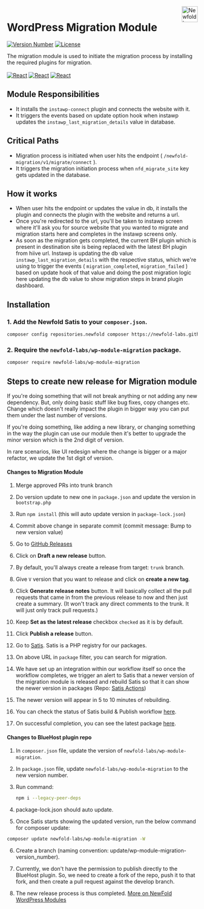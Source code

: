 <a href="https://newfold.com/" target="_blank">
    <img src="https://newfold.com/content/experience-fragments/newfold/site-header/master/_jcr_content/root/header/logo.coreimg.svg/1621395071423/newfold-digital.svg" alt="Newfold Logo" title="Newfold Digital" align="right" 
height="42" />
</a>

# WordPress Migration Module
[![Version Number](https://img.shields.io/github/v/release/newfold-labs/wp-module-migration?color=77dd77&labelColor=00000&style=for-the-badge)](https://github.com/newfold/wp-module-migration/releases)
[![License](https://img.shields.io/github/license/newfold-labs/wp-module-migration?labelColor=333333&color=666666&style=for-the-badge)](https://raw.githubusercontent.com/newfold-labs/wp-module-migration/master/LICENSE)

The migration module is used to initiate the migration process by installing the required plugins for migration.
<br><br>
[![React](https://img.shields.io/badge/Wordpress-21759B?style=for-the-badge&logo=wordpress&logoColor=white)]()
[![React](https://img.shields.io/badge/PHP-777BB4?style=for-the-badge&logo=php&logoColor=white)]()
[![React](https://shields.io/badge/react-black?logo=react&style=for-the-badge)]()
<br>

## Module Responsibilities

- It installs the `instawp-connect` plugin and connects the website with it.
- It triggers the events based on update option hook when instawp updates the `instawp_last_migration_details` value in database.

## Critical Paths
- Migration process is initiated when user hits the endpoint ( `/newfold-migration/v1/migrate/connect` ).
- It triggers the migration initiation process when `nfd_migrate_site` key gets updated in the database.

## How it works
- When user hits the endpoint or updates the value in db, it installs the plugin and connects the plugin with the website and returns a url.
- Once you're redirected to the url, you'll be taken to instawp screen where it'll ask you for source website that you wanted to migrate and migration starts here and completes in the instawp screens only.
- As soon as the migration gets completed, the current BH plugin which is present in destination site is being replaced with the latest BH plugin from hiive url. Instawp is updating the db  value `instawp_last_migration_details` with the respective status, which we're using to trigger the events ( `migration_completed`, `migration_failed` ) based on update hook of that value and doing the post migration logic here updating the db value to show migration steps in brand plugin dashboard.

## Installation

### 1. Add the Newfold Satis to your `composer.json`.

 ```bash
 composer config repositories.newfold composer https://newfold-labs.github.io/satis
 ```

### 2. Require the `newfold-labs/wp-module-migration` package.

 ```bash
 composer require newfold-labs/wp-module-migration
 ```

## Steps to create new release for Migration module

If you're doing something that will not break anything or not adding any new dependency. But, only doing basic stuff like bug fixes, copy changes etc. Change which doesn't really impact the plugin in bigger way you can put them under the last number of versions. 

If you're doing something, like adding a new library, or changing something in the way the plugin can use our module then it's better to upgrade the minor version which is the 2nd digit of version. 

In rare scenarios, like UI redesign where the change is bigger or a major refactor, we update the 1st digit of version. 

#### Changes to Migration Module

1. Merge approved PRs into trunk branch

2. Do version update to new one in `package.json` and update the version in `bootstrap.php`

3. Run `npm install` (this will auto update version in `package-lock.json`)

4. Commit above change in separate commit (commit message: Bump to new version value)

5. Go to [GitHub Releases](https://github.com/newfold-labs/wp-module-migration/releases)

6. Click on **Draft a new release** button.

7. By default, you'll always create a release from target: `trunk` branch.

8. Give `V` version that you want to release and click on **create a new tag**.

9. Click **Generate release notes** button. It will basically collect all the pull requests that came in from the previous release to now and then just create a summary. (It won't track any direct comments to the trunk. It will just only track pull requests.)

10. Keep **Set as the latest release** checkbox `checked` as it is by default.

11. Click **Publish a release** button.

12. Go to [Satis](https://newfold-labs.github.io/satis/). Satis is a PHP registry for our packages.

13. On above URL in `package` filter, you can search for migration.

14. We have set up an integration within our workflow itself so once the workflow completes, we trigger an alert to Satis that a newer version of the migration module is released and rebuild Satis so that it can show the newer version in packages (Repo: [Satis Actions](https://github.com/newfold-labs/satis/actions))

15. The newer version will appear in 5 to 10 minutes of rebuilding.

16. You can check the status of Satis build & Publish workflow [here](https://github.com/newfold-labs/wp-module-migration/actions).

17. On successful completion, you can see the latest package [here](https://github.com/newfold-labs/wp-module-migration/pkgs/npm/wp-module-migration).


#### Changes to BlueHost plugin repo

1. In `composer.json` file, update the version of `newfold-labs/wp-module-migration`.

2. In `package.json` file, update `newfold-labs/wp-module-migration` to the new version number.

3. Run command:
   ```sh
   npm i --legacy-peer-deps
4. package-lock.json should auto update.

5. Once Satis starts showing the updated version, run the below command for composer update:

```sh
composer update newfold-labs/wp-module-migration -W
```
6. Create a branch (naming convention: update/wp-module-migration-version_number).

7. Currently, we don't have the permission to publish directly to the BlueHost plugin. So, we need to create a fork of the repo, push it to that fork, and then create a pull request against the develop branch. 

8. The new release process is thus completed. 
[More on NewFold WordPress Modules](https://github.com/newfold-labs/wp-module-loader)
